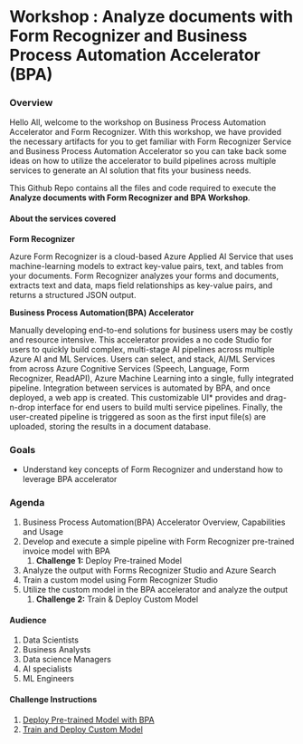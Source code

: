 # Workshop : Analyze documents with Form Recognizer and Business Process Automation Accelerator (BPA)

### Overview

Hello All, welcome to the workshop on Business Process Automation Accelerator and Form Recognizer. With this workshop, we have provided the necessary artifacts for you to get familiar with Form Recognizer Service and Business Process Automation Accelerator so you can take back some ideas on how to utilize the accelerator to build pipelines across multiple services to generate an AI solution that fits your business needs. 

This Github Repo contains all the files and code required to execute the **Analyze documents with Form Recognizer and BPA Workshop**.

#### About the services covered

**Form Recognizer**

Azure Form Recognizer is a cloud-based Azure Applied AI Service that uses machine-learning models to extract key-value pairs, text, and tables from your documents. Form Recognizer analyzes your forms and documents, extracts text and data, maps field relationships as key-value pairs, and returns a structured JSON output. 

**Business Process Automation(BPA) Accelerator**

Manually developing end-to-end solutions for business users may be costly and resource intensive. This accelerator provides a no code Studio for users to quickly build complex, multi-stage AI pipelines across multiple Azure AI and ML Services. Users can select, and stack, AI/ML Services from across Azure Cognitive Services (Speech, Language, Form Recognizer, ReadAPI), Azure Machine Learning into a single, fully integrated pipeline. Integration between services is automated by BPA, and once deployed, a web app is created. This customizable UI* provides and drag-n-drop interface for end users to build multi service pipelines. Finally, the user-created pipeline is triggered as soon as the first input file(s) are uploaded, storing the results in a document database.

### Goals
* Understand key concepts of Form Recognizer and understand how to leverage BPA accelerator 


### Agenda 
1. Business Process Automation(BPA) Accelerator Overview, Capabilities and Usage
1. Develop and execute a simple pipeline with Form Recognizer pre-trained invoice model with BPA
    1. **Challenge 1:** Deploy Pre-trained Model
1. Analyze the output with Forms Recognizer Studio and Azure Search
1. Train a custom model using Form Recognizer Studio
1. Utilize the custom model in the BPA accelerator and analyze the output
   1. **Challenge 2:** Train & Deploy Custom Model



#### Audience
1. Data Scientists
1. Business Analysts
1. Data science Managers
1. AI specialists
1. ML Engineers

#### Challenge Instructions
1. [Deploy Pre-trained Model with BPA](/lab_intructions/lab_1.md)
1. [Train and Deploy Custom Model](/lab_intructions/lab_2.md)
